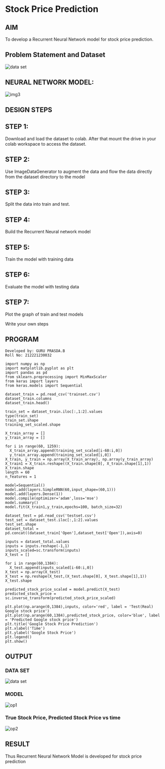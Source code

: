 # Stock Price Prediction

## AIM

To develop a Recurrent Neural Network model for stock price prediction.

## Problem Statement and Dataset

![data set](https://user-images.githubusercontent.com/95342910/195974318-8cd6460e-e004-4dd9-bd72-e4faeadadfe8.png)

## NEURAL NETWORK MODEL:

![img3](https://user-images.githubusercontent.com/95342910/196088419-62449efa-47ff-4ce5-be0d-c48b474f1083.png)

## DESIGN STEPS

## STEP 1:
Download and load the dataset to colab. After that mount the drive in your colab workspace to access the dataset.

## STEP 2:
Use ImageDataGenerator to augment the data and flow the data directly from the dataset directory to the model

## STEP 3:
Split the data into train and test.

## STEP 4:
Build the Recurrent Neural network model

## STEP 5:
Train the model with training data

## STEP 6:
Evaluate the model with testing data

## STEP 7:
Plot the graph of train and test models

Write your own steps

## PROGRAM
~~~
Developed by: GURU PRASDA.B
Roll No: 212221230032

import numpy as np
import matplotlib.pyplot as plt
import pandas as pd
from sklearn.preprocessing import MinMaxScaler
from keras import layers
from keras.models import Sequential

dataset_train = pd.read_csv('trainset.csv')
dataset_train.columns
dataset_train.head()

train_set = dataset_train.iloc[:,1:2].values
type(train_set)
train_set.shape
training_set_scaled.shape

X_train_array = []
y_train_array = []

for i in range(60, 1259):
  X_train_array.append(training_set_scaled[i-60:i,0])
  y_train_array.append(training_set_scaled[i,0])
X_train, y_train = np.array(X_train_array), np.array(y_train_array)
X_train1 = X_train.reshape((X_train.shape[0], X_train.shape[1],1))
X_train.shape
length = 60
n_features = 1

model=Sequential()
model.add(layers.SimpleRNN(60,input_shape=(60,1)))
model.add(layers.Dense(1))
model.compile(optimizer='adam',loss='mse')
model.summary()
model.fit(X_train1,y_train,epochs=100, batch_size=32)

dataset_test = pd.read_csv('testset.csv')
test_set = dataset_test.iloc[:,1:2].values
test_set.shape
dataset_total = pd.concat((dataset_train['Open'],dataset_test['Open']),axis=0)

inputs = dataset_total.values
inputs = inputs.reshape(-1,1)
inputs_scaled=sc.transform(inputs)
X_test = []

for i in range(60,1384):
  X_test.append(inputs_scaled[i-60:i,0])
X_test = np.array(X_test)
X_test = np.reshape(X_test,(X_test.shape[0], X_test.shape[1],1))
X_test.shape

predicted_stock_price_scaled = model.predict(X_test)
predicted_stock_price = sc.inverse_transform(predicted_stock_price_scaled)

plt.plot(np.arange(0,1384),inputs, color='red', label = 'Test(Real) Google stock price')
plt.plot(np.arange(60,1384),predicted_stock_price, color='blue', label = 'Predicted Google stock price')
plt.title('Google Stock Price Prediction')
plt.xlabel('Time')
plt.ylabel('Google Stock Price')
plt.legend()
plt.show()
~~~
## OUTPUT

### DATA SET

![data set](https://user-images.githubusercontent.com/95342910/195974463-89da16e0-32bd-4e9e-98af-fe0d3932e472.png)

### MODEL 

![op1](https://user-images.githubusercontent.com/95342910/195974443-87794fad-5241-45a5-8b8d-2eb6dc7d8967.png)

### True Stock Price, Predicted Stock Price vs time

![op2](https://user-images.githubusercontent.com/95342910/195974450-d564adc8-f284-4ca1-88cc-422d14f6169a.png)

## RESULT
Thus Recurrent Neural Network Model is developed for stock price prediction
